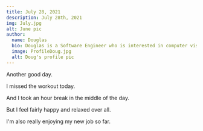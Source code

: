 ```yaml
---
title: July 28, 2021
description: July 28th, 2021
img: July.jpg
alt: June pic
author:
  name: Douglas
  bio: Douglas is a Software Engineer who is interested in computer vision and our quest for strong AI. He also is constantly looking for ways to push the envelope of his personal mental and physical fitness.
  image: ProfileDoug.jpg
  alt: Doug's profile pic
---
```


Another good day.

I missed the workout today.

And I took an hour break in the middle of the day.

But I feel fairly happy and relaxed over all.

I'm also really enjoying my new job so far.


